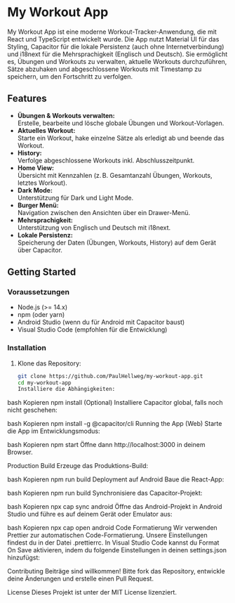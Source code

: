 # My Workout App

My Workout App ist eine moderne Workout-Tracker-Anwendung, die mit React und TypeScript entwickelt wurde. Die App nutzt Material UI für das Styling, Capacitor für die lokale Persistenz (auch ohne Internetverbindung) und i18next für die Mehrsprachigkeit (Englisch und Deutsch). Sie ermöglicht es, Übungen und Workouts zu verwalten, aktuelle Workouts durchzuführen, Sätze abzuhaken und abgeschlossene Workouts mit Timestamp zu speichern, um den Fortschritt zu verfolgen.

## Features

- **Übungen & Workouts verwalten:**  
  Erstelle, bearbeite und lösche globale Übungen und Workout-Vorlagen.
- **Aktuelles Workout:**  
  Starte ein Workout, hake einzelne Sätze als erledigt ab und beende das Workout.
- **History:**  
  Verfolge abgeschlossene Workouts inkl. Abschlusszeitpunkt.
- **Home View:**  
  Übersicht mit Kennzahlen (z. B. Gesamtanzahl Übungen, Workouts, letztes Workout).
- **Dark Mode:**  
  Unterstützung für Dark und Light Mode.
- **Burger Menü:**  
  Navigation zwischen den Ansichten über ein Drawer-Menü.
- **Mehrsprachigkeit:**  
  Unterstützung von Englisch und Deutsch mit i18next.
- **Lokale Persistenz:**  
  Speicherung der Daten (Übungen, Workouts, History) auf dem Gerät über Capacitor.

## Getting Started

### Voraussetzungen

- Node.js (>= 14.x)
- npm (oder yarn)
- Android Studio (wenn du für Android mit Capacitor baust)
- Visual Studio Code (empfohlen für die Entwicklung)

### Installation

1. Klone das Repository:

   ```bash
   git clone https://github.com/PaulHellweg/my-workout-app.git
   cd my-workout-app
   Installiere die Abhängigkeiten:
   ```

bash
Kopieren
npm install
(Optional) Installiere Capacitor global, falls noch nicht geschehen:

bash
Kopieren
npm install -g @capacitor/cli
Running the App (Web)
Starte die App im Entwicklungsmodus:

bash
Kopieren
npm start
Öffne dann http://localhost:3000 in deinem Browser.

Production Build
Erzeuge das Produktions-Build:

bash
Kopieren
npm run build
Deployment auf Android
Baue die React-App:

bash
Kopieren
npm run build
Synchronisiere das Capacitor-Projekt:

bash
Kopieren
npx cap sync android
Öffne das Android-Projekt in Android Studio und führe es auf deinem Gerät oder Emulator aus:

bash
Kopieren
npx cap open android
Code Formatierung
Wir verwenden Prettier zur automatischen Code-Formatierung. Unsere Einstellungen findest du in der Datei .prettierrc. In Visual Studio Code kannst du Format On Save aktivieren, indem du folgende Einstellungen in deinen settings.json hinzufügst:


Contributing
Beiträge sind willkommen! Bitte fork das Repository, entwickle deine Änderungen und erstelle einen Pull Request.

License
Dieses Projekt ist unter der MIT License lizenziert.

